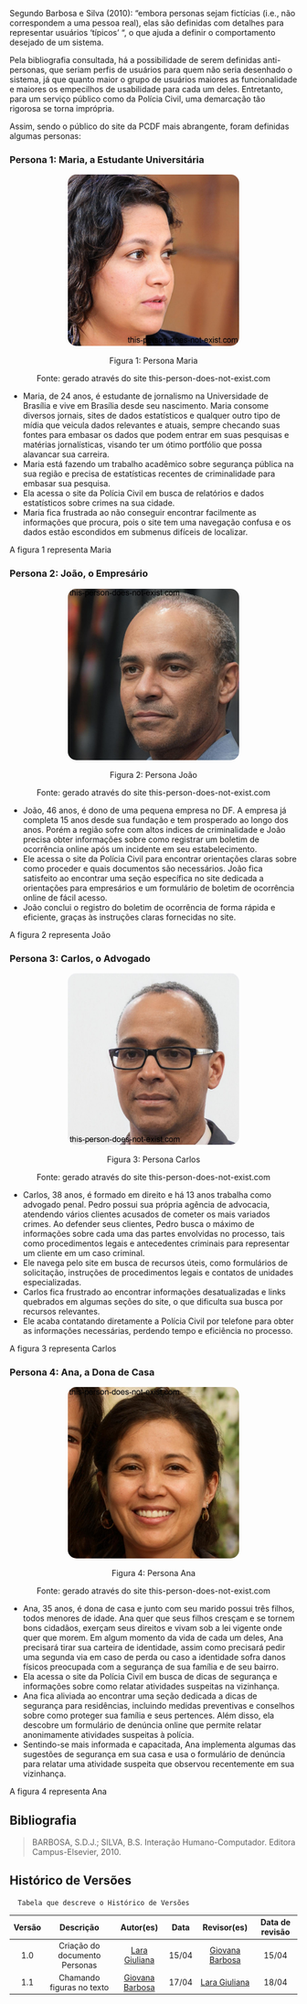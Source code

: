 Segundo Barbosa e Silva (2010): “embora personas sejam fictícias (i.e., não correspondem a uma pessoa real), elas são definidas com detalhes para representar usuários ‘típicos’ “, o que ajuda a definir o comportamento desejado de um sistema.

Pela bibliografia consultada, há a possibilidade de serem definidas anti-personas, que seriam perfis de usuários para quem não seria desenhado o sistema, já que quanto maior o grupo de usuários maiores as funcionalidade e maiores os empecilhos de usabilidade para cada um deles. Entretanto, para um serviço público como da Polícia Civil, uma demarcação tão rigorosa se torna imprópria.

Assim, sendo o público do site da PCDF mais abrangente, foram definidas algumas personas:
### Persona 1: Maria, a Estudante Universitária


<p style="text-align: center">
    <img src="../../assets/Analise_Requisitos/maria.jpeg" alt="maria" style="border-radius: 5%; width: 300px;"/>
</p>
<p style="text-align: center">Figura 1: Persona Maria</p>
<p style="text-align: center">Fonte: gerado através do site this-person-does-not-exist.com</p>

* Maria, de 24 anos, é estudante de jornalismo na Universidade de Brasília e vive em Brasília desde seu nascimento. Maria consome diversos jornais, sites de dados estatísticos e qualquer outro tipo de mídia que veicula dados relevantes e atuais, sempre checando suas fontes para embasar os dados que podem entrar em suas pesquisas e matérias jornalísticas, visando ter um ótimo portfólio que possa alavancar sua carreira.
* Maria está fazendo um trabalho acadêmico sobre segurança pública na sua região e precisa de estatísticas recentes de criminalidade para embasar sua pesquisa.
* Ela acessa o site da Polícia Civil em busca de relatórios e dados estatísticos sobre crimes na sua cidade.
* Maria fica frustrada ao não conseguir encontrar facilmente as informações que procura, pois o site tem uma navegação confusa e os dados estão escondidos em submenus difíceis de localizar.

A figura 1 representa Maria
### Persona 2: João, o Empresário

<p style="text-align: center">
    <img src="../../assets/Analise_Requisitos/joao.jpeg" alt="ababaab" style="border-radius: 5%; width: 300px;"/>
</p>
<p style="text-align: center">Figura 2: Persona João</p>

<p style="text-align: center">Fonte: gerado através do site this-person-does-not-exist.com</p>

* João, 46 anos, é dono de uma pequena empresa no DF. A empresa já completa 15 anos desde sua fundação e tem prosperado ao longo dos anos. Porém a região sofre com altos indices de criminalidade e João precisa obter informações sobre como registrar um boletim de ocorrência online após um incidente em seu estabelecimento.
* Ele acessa o site da Polícia Civil para encontrar orientações claras sobre como proceder e quais documentos são necessários.
João fica satisfeito ao encontrar uma seção específica no site dedicada a orientações para empresários e um formulário de boletim de ocorrência online de fácil acesso.
* João conclui o registro do boletim de ocorrência de forma rápida e eficiente, graças às instruções claras fornecidas no site.

A figura 2 representa João
### Persona 3: Carlos, o Advogado


<p style="text-align: center">
    <img src="../../assets/Analise_Requisitos/carlos.jpeg" alt="ababaab" style="border-radius: 5%; width: 300px;"/>
</p>
<p style="text-align: center">Figura 3: Persona Carlos</p>
<p style="text-align: center">Fonte: gerado através do site this-person-does-not-exist.com</p>

* Carlos, 38 anos, é formado em direito e há 13 anos trabalha como advogado penal. Pedro possui sua própria agência de advocacia, atendendo vários clientes acusados de cometer os mais variados crimes. Ao defender seus clientes, Pedro busca o máximo de informações sobre cada uma das partes envolvidas no processo, tais como procedimentos legais e antecedentes criminais para representar um cliente em um caso criminal.
* Ele navega pelo site em busca de recursos úteis, como formulários de solicitação, instruções de procedimentos legais e contatos de unidades especializadas.
* Carlos fica frustrado ao encontrar informações desatualizadas e links quebrados em algumas seções do site, o que dificulta sua busca por recursos relevantes.
* Ele acaba contatando diretamente a Polícia Civil por telefone para obter as informações necessárias, perdendo tempo e eficiência no processo.

A figura 3 representa Carlos
### Persona 4: Ana, a Dona de Casa


<p style="text-align: center">
    <img src="../../assets/Analise_Requisitos/ana.jpeg" alt="ababaab" style="border-radius: 5%; width: 300px;"/>
</p>
<p style="text-align: center">Figura 4: Persona Ana</p>

<p style="text-align: center">Fonte: gerado através do site this-person-does-not-exist.com</p>

* Ana, 35 anos, é dona de casa e junto com seu marido possui três filhos, todos menores de idade. Ana quer que seus filhos cresçam e se tornem bons cidadãos, exerçam seus direitos e vivam sob a lei vigente onde quer que morem. Em algum momento da vida de cada um deles, Ana precisará tirar sua carteira de identidade, assim como precisará pedir uma segunda via em caso de perda ou caso a identidade sofra danos físicos preocupada com a segurança de sua família e de seu bairro.
* Ela acessa o site da Polícia Civil em busca de dicas de segurança e informações sobre como relatar atividades suspeitas na vizinhança.
* Ana fica aliviada ao encontrar uma seção dedicada a dicas de segurança para residências, incluindo medidas preventivas e conselhos sobre como proteger sua família e seus pertences. Além disso, ela descobre um formulário de denúncia online que permite relatar anonimamente atividades suspeitas à polícia.
* Sentindo-se mais informada e capacitada, Ana implementa algumas das sugestões de segurança em sua casa e usa o formulário de denúncia para relatar uma atividade suspeita que observou recentemente em sua vizinhança.

A figura 4 representa Ana

## Bibliografia
> BARBOSA, S.D.J.; SILVA, B.S. Interação Humano-Computador. Editora Campus-Elsevier, 2010.

## Histórico de Versões
      Tabela que descreve o Histórico de Versões
| Versão |          Descrição              |     Autor(es)      |      Data      |   Revisor(es)     |    Data de revisão    |  
|:------:|:-------------------------------:|:--------------:|:--------------:|:-------------:|:---------------------:|
|  1.0   | Criação do documento Personas                   |   [Lara Giuliana](https://github.com/gravelylara)     |   15/04   |[Giovana Barbosa](https://github.com/gio221)   |15/04|
|  1.1   | Chamando figuras no texto                   |  [Giovana Barbosa](https://github.com/gio221)   |   17/04   |   [Lara Giuliana](https://github.com/gravelylara)     |   18/04  

